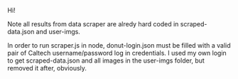 Hi!

Note all results from data scraper are alredy hard coded in scraped-data.json and user-imgs.

In order to run scraper.js in node, donut-login.json must be filled with a valid pair of Caltech username/password log in credentials. I used my own login to get scraped-data.json and all images in the user-imgs folder, but removed it after, obviously.

